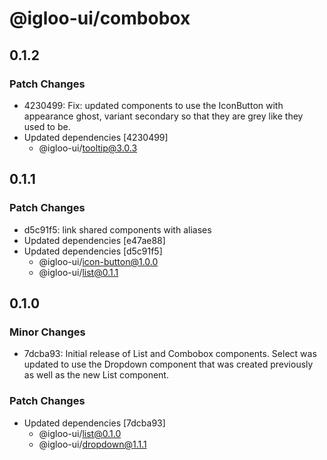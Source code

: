 # @igloo-ui/combobox

## 0.1.2

### Patch Changes

- 4230499: Fix: updated components to use the IconButton with appearance ghost, variant secondary so that they are grey like they used to be.
- Updated dependencies [4230499]
  - @igloo-ui/tooltip@3.0.3

## 0.1.1

### Patch Changes

- d5c91f5: link shared components with aliases
- Updated dependencies [e47ae88]
- Updated dependencies [d5c91f5]
  - @igloo-ui/icon-button@1.0.0
  - @igloo-ui/list@0.1.1

## 0.1.0

### Minor Changes

- 7dcba93: Initial release of List and Combobox components. Select was updated to use the Dropdown component that was created previously as well as the new List component.

### Patch Changes

- Updated dependencies [7dcba93]
  - @igloo-ui/list@0.1.0
  - @igloo-ui/dropdown@1.1.1
